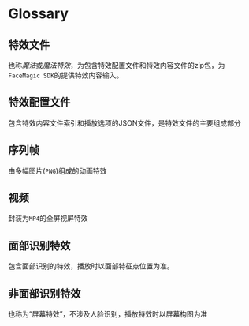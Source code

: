 # Glossary

## 特效文件

也称*魔法*或*魔法特效*，为包含特效配置文件和特效内容文件的zip包，为`FaceMagic SDK`的提供特效内容输入。

## 特效配置文件

包含特效内容文件索引和播放选项的JSON文件，是特效文件的主要组成部分

## 序列帧

由多幅图片(`PNG`)组成的动画特效

## 视频

封装为`MP4`的全屏视屏特效

## 面部识别特效

包含面部识别的特效，播放时以面部特征点位置为准。

## 非面部识别特效

也称为“屏幕特效”，不涉及人脸识别，播放特效时以屏幕构图为准